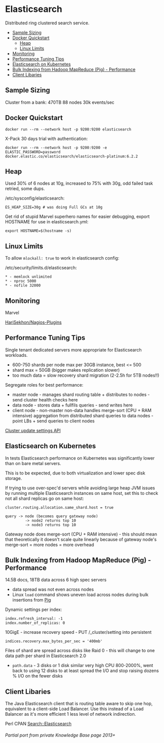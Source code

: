 # Elasticsearch

Distributed ring clustered search service.

<!-- INDEX_START -->
- [Sample Sizing](#sample-sizing)
- [Docker Quickstart](#docker-quickstart)
  - [Heap](#heap)
  - [Linux Limits](#linux-limits)
- [Monitoring](#monitoring)
- [Performance Tuning Tips](#performance-tuning-tips)
- [Elasticsearch on Kubernetes](#elasticsearch-on-kubernetes)
- [Bulk Indexing from Hadoop MapReduce (Pig) - Performance](#bulk-indexing-from-hadoop-mapreduce-pig---performance)
- [Client Libaries](#client-libaries)
<!-- INDEX_END -->

## Sample Sizing

Cluster from a bank: 470TB 88 nodes 30k events/sec

## Docker Quickstart

```shell
docker run --rm --network host -p 9200:9200 elasticsearch
```

X-Pack 30 days trial with authentication:

```shell
docker run --rm --network host -p 9200:9200 -e ELASTIC_PASSWORD=password docker.elastic.co/elasticsearch/elasticsearch-platinum:6.2.2
```

## Heap

Used 30% of 6 nodes at 10g, increased to 75% with 30g, odd failed task retried, some dups.

/etc/sysconfig/elasticsearch:

```
ES_HEAP_SIZE=30g # was doing Full GCs at 10g
```

Get rid of stupid Marvel superhero names for easier debugging, export HOSTNAME for use in elasticsearch.yml:

```
export HOSTNAME=$(hostname -s)
```

## Linux Limits

To allow `mlockall: true` to work in elasticsearch config:

/etc/security/limits.d/elasticsearch:

```
* - memlock unlimited
* - nproc 5000
* - nofile 32000
```

## Monitoring

Marvel

[HariSekhon/Nagios-Plugins](https://github.com/HariSekhon/Nagios-Plugins)

## Performance Tuning Tips

Single tenant dedicated servers more appropriate for Elasticsearch workloads.

- 600-750 shards per node max per 30GB instance, best <= 500
- shard max = 50GB (bigger makes replication slower)
- too much data = slow recovery shard migration (2-2.5h for 5TB nodes!!)

Segregate roles for best performance:
- master node - manages shard routing table + distributes to nodes - send cluster health checks here
- data node   - stores data + fullfils queries - send writes here
- client node - non-master non-data handles merge-sort (CPU + RAM intensive) aggregation from distributed shard queries to data nodes - point LBs + send queries to client nodes

[Cluster update settings API](
https://www.elastic.co/guide/en/elasticsearch/reference/current/cluster-update-settings.html)

## Elasticsearch on Kubernetes

In tests Elasticsearch performance on Kubernetes was significantly lower than on bare metal servers.

This is to be expected, due to both virtualization and lower spec disk storage.

If trying to use over-spec'd servers while avoiding large heap JVM issues by running multiple Elasticsearch
instances on same host, set this to check not all shard replicas go on same host:

```
cluster.routing.allocation.same_shard.host = true
```

```
query -> node (becomes query gateway node)
         -> node2 returns top 10
         -> node3 returns top 10
```
Gateway node does merge-sort (CPU + RAM intensive) - this should mean that theoretically it doesn't scale quite
linearly because of gateway node's merge-sort = more nodes = more overhead

## Bulk Indexing from Hadoop MapReduce (Pig) - Performance

14.5B docs, 18TB data across 6 high spec servers

- data spread was not even across nodes
- Linux `load` command shows uneven load across nodes during bulk insertions from
[Pig](https://github.com/HariSekhon/DevOps-Python-tools/blob/master/pig-text-to-elasticsearch.pig)

Dynamic settings per index:

```
index.refresh_interval: -1
index.number_of_replicas: 0
```

10GigE - increase recovery speed - PUT /_cluster/setting into persistent

```
indices.recovery.max_bytes_per_sec = '400mb'
```

Files of shard are spread across disks like Raid 0 - this will change to one data path per shard in Elasticsearch 2.0
- `path.data` - 3 disks or 1 disk similar very high CPU 800-2000%, went back to using 12 disks to at least spread the
I/O and stop raising dozens % I/O on the fewer disks

## Client Libaries

The Java Elasticsearch client that is routing table aware to skip one hop, equivalent to a client-side Load
Balancer. Use this instead of a Load Balancer as it's more efficient 1 less level of network indirection.

Perl CPAN [Search::Elasticsearch](https://metacpan.org/pod/Search::Elasticsearch)

###### Partial port from private Knowledge Base page 2013+
